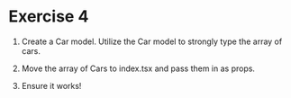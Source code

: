 # Exercise 4

1. Create a Car model. Utilize the Car model to strongly type the array of cars.

2. Move the array of Cars to index.tsx and pass them in as props.

3. Ensure it works!